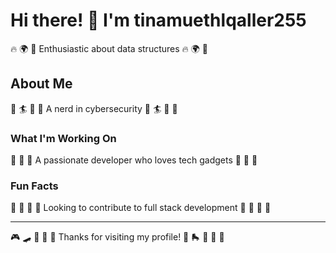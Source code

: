 # Hi there! 👋 I'm tinamuethlqaller255

🔥 🌍 🎰 Enthusiastic about data structures 🔥 🌍 🎰

## About Me
🎰 🏄 🎹 🏓 A nerd in cybersecurity 🎰 🏄 🎹 🏓

### What I'm Working On
🚴 🚀 🎰 A passionate developer who loves tech gadgets 🚴 🚀 🎰

### Fun Facts
🛶 🏓 🥊 🌟 Looking to contribute to full stack development 🛶 🏓 🥊 🌟

---
🎮 🛹 🎯 🚣 🎵 Thanks for visiting my profile! 🏒 🛼 🎺 🛶 🎱
